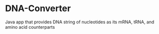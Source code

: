 # DNA-Converter
Java app that provides DNA string of nucleotides as its mRNA, tRNA, and amino acid counterparts
